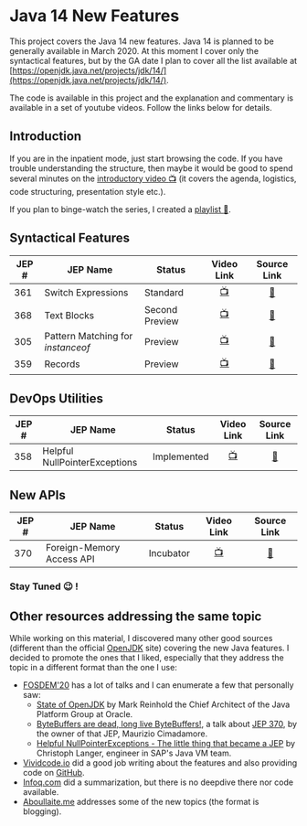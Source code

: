 # Java 14 New Features

This project covers the Java 14 new features. Java 14 is planned to be generally available in March 2020. At this moment I cover only the syntactical features, but by the GA date I plan to cover all the list available at [https://openjdk.java.net/projects/jdk/14/](https://openjdk.java.net/projects/jdk/14/).

The code is available in this project and the explanation and commentary is available in a set of youtube videos. Follow the links below for details.

## Introduction
If you are in the inpatient mode, just start browsing the code. If you have trouble understanding the structure, then maybe it would be good to  spend several minutes on the [introductory video :tv:](https://youtu.be/IUqFQy4yUAw) (it covers the agenda, logistics, code structuring, presentation style etc.).

If you plan to binge-watch the series, I created a [playlist :movie_camera:](https://www.youtube.com/playlist?list=PLGDP1Irs2PmWNwAwMPdyOxCqkFqB6gtp9).

## Syntactical Features

|JEP #|JEP Name|Status|Video Link|Source Link
| --- | ------ | --- | :----: | :--: |
| 361 | Switch Expressions| Standard | [:tv:](https://youtu.be/rSGbMqX5RzU)| [:scroll:](./src/main/java/com/github/kbnt/java14/se/SwitchExpressions.java)
| 368| Text Blocks | Second Preview| [:tv:](https://youtu.be/QU9pQGCVrPY)| [:scroll:](./src/main/java/com/github/kbnt/java14/tb/TextBlocks.java)
| 305| Pattern Matching for _instanceof_ | Preview| [:tv:](https://youtu.be/SJmGyzLayJc)| [:scroll:](./src/main/java/com/github/kbnt/java14/pm/PatternMatchingForInstanceof.java)
| 359| Records | Preview| [:tv:](https://youtu.be/zA11PetGZuk)| [:scroll:](./src/main/java/com/github/kbnt/java14/records/Records.java)

## DevOps Utilities
|JEP #|JEP Name|Status|Video Link|Source Link
| --- | ------ | --- | :----: | :--: |
| 358 | Helpful NullPointerExceptions| Implemented | [:tv:](https://youtu.be/SdzzWN_DyIA)| [:scroll:](./src/main/java/com/github/kbnt/java14/npe/HelpfulNPEMessages.java)

## New APIs
|JEP #|JEP Name|Status|Video Link|Source Link
| --- | ------ | --- | :----: | :--: |
| 370 | Foreign-Memory Access API | Incubator | [:tv:](https://youtu.be/NwXzT8T6mb8)| [:scroll:](./src/main/java/com/github/kbnt/fma)

### Stay Tuned :wink: !

## Other resources addressing the same topic
While working on this material, I discovered many other good sources (different than the official [OpenJDK](https://openjdk.java.net/projects/jdk/14/) site) covering the new Java features. I decided to promote the ones that I liked, especially that they address the topic in a different format than the one I use:

* [FOSDEM'20](https://fosdem.org/2020/schedule/track/free_java/) has a lot of talks and I can enumerate a few that personally saw:
  * [State of OpenJDK](https://fosdem.org/2020/schedule/event/state_openjdk/) by Mark Reinhold the Chief  Architect of the Java Platform Group at Oracle.
  * [ByteBuffers are dead, long live ByteBuffers!](https://fosdem.org/2020/schedule/event/bytebuffers/), a talk about [JEP 370](https://openjdk.java.net/jeps/370), by the owner of that JEP, 	Maurizio Cimadamore.
  * [Helpful NullPointerExceptions - The little thing that became a JEP](https://fosdem.org/2020/schedule/event/npes/) by Christoph Langer, engineer in SAP's Java VM team.
* [Vividcode.io](https://vividcode.io/jdk-14-new-features/) did a good job writing about the features and also providing code on [GitHub](https://github.com/VividcodeIO/jdk14-features).
* [Infoq.com](https://www.infoq.com/news/2019/12/java14-feature-freeze/) did a summarization, but there is no deepdive there nor code available.
* [Aboullaite.me](https://aboullaite.me/) addresses some of the new topics (the format is blogging).
